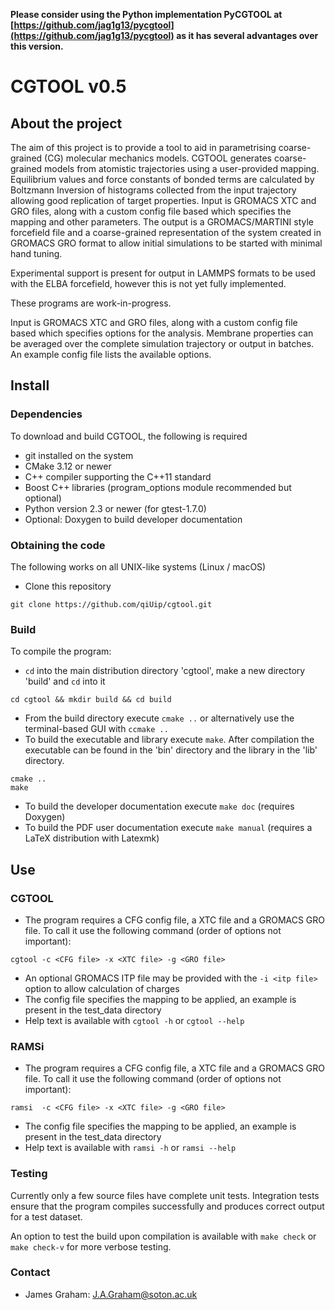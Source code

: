 
**Please consider using the Python implementation PyCGTOOL at [https://github.com/jag1g13/pycgtool](https://github.com/jag1g13/pycgtool) as it has several advantages over this version.**

# CGTOOL v0.5
## About the project
The aim of this project is to provide a tool to aid in parametrising coarse-grained (CG) molecular mechanics models.  CGTOOL generates coarse-grained models from atomistic trajectories using a user-provided mapping.  Equilibrium values and force constants of bonded terms are calculated by Boltzmann Inversion of histograms collected from the input trajectory allowing good replication of target properties.
Input is GROMACS XTC and GRO files, along with a custom config file based which specifies the mapping and other parameters.
The output is a GROMACS/MARTINI style forcefield file and a coarse-grained representation of the system created in GROMACS GRO format to allow initial simulations to be started with minimal hand tuning.

Experimental support is present for output in LAMMPS formats to be used with the ELBA forcefield, however this is not yet fully implemented.

These programs are work-in-progress.

Input is GROMACS XTC and GRO files, along with a custom config file based which specifies options for the analysis.  Membrane properties can be averaged over the complete simulation trajectory or output in batches.  An example config file lists the available options.

## Install
### Dependencies
To download and build CGTOOL, the following is required
* git installed on the system
* CMake 3.12 or newer
* C++ compiler supporting the C++11 standard
* Boost C++ libraries (program\_options module recommended but optional)
* Python version 2.3 or newer (for gtest-1.7.0)
* Optional: Doxygen to build developer documentation

### Obtaining the code
The following works on all UNIX-like systems (Linux / macOS) 
* Clone this repository
```
git clone https://github.com/qiUip/cgtool.git
```
### Build
To compile the program:
* `cd` into the main distribution directory 'cgtool', make a new directory 'build' and `cd` into it
```
cd cgtool && mkdir build && cd build
```
* From the build directory execute `cmake ..` or alternatively use the terminal-based GUI with `ccmake ..`
* To build the executable and library execute `make`.  After compilation the executable can be found in the 'bin' directory and the library in the 'lib' directory.
```
cmake ..
make
```
* To build the developer documentation execute `make doc` (requires Doxygen)
* To build the PDF user documentation execute `make manual` (requires a LaTeX distribution with Latexmk)

## Use
### CGTOOL
* The program requires a CFG config file, a XTC file and a GROMACS GRO file. To call it use the following command (order of options not important):
```
cgtool -c <CFG file> -x <XTC file> -g <GRO file>
```
* An optional GROMACS ITP file may be provided with the `-i <itp file>` option to allow calculation of charges
* The config file specifies the mapping to be applied, an example is present in the test\_data directory
* Help text is available with `cgtool -h` or `cgtool --help`

### RAMSi
* The program requires a CFG config file, a XTC file and a GROMACS GRO file. To call it use the following command (order of options not important):
```
ramsi  -c <CFG file> -x <XTC file> -g <GRO file>
```
* The config file specifies the mapping to be applied, an example is present in the test\_data directory
* Help text is available with `ramsi -h` or `ramsi --help`

### Testing
Currently only a few source files have complete unit tests.  Integration tests ensure that the program compiles successfully and produces correct output for a test dataset.

An option to test the build upon compilation is available with `make check` or `make check-v` for more verbose testing.

### Contact
* James Graham: <J.A.Graham@soton.ac.uk>
  
